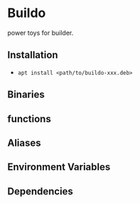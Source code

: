 # Buildo

power toys for builder.

## Installation
- `apt install <path/to/buildo-xxx.deb>`

## Binaries

## functions

## Aliases

## Environment Variables

## Dependencies

